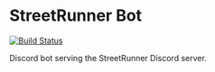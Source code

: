 # StreetRunner Bot

[![Build Status](https://ci.keyute.dev/api/badges/keyute/streetrunner-bot/status.svg)](https://ci.keyute.dev/keyute/streetrunner-bot)

Discord bot serving the StreetRunner Discord server. 